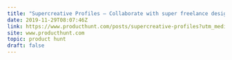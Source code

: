 ```yaml
---
title: "Supercreative Profiles — Collaborate with super freelance designers."
date: 2019-11-29T08:07:46Z
link: https://www.producthunt.com/posts/supercreative-profiles?utm_medium=RSS&utm_source=hune
site: www.producthunt.com
topic: product hunt
draft: false
---
```

